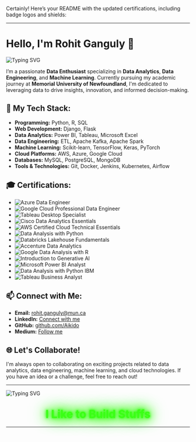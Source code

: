 Certainly! Here’s your README with the updated certifications, including badge logos and shields:

---

# Hello, I'm Rohit Ganguly 👋

![Typing SVG](https://readme-typing-svg.demolab.com?font=Fira+Code&size=24&pause=1000&color=F7A400&width=435&lines=Data+Enthusiast;Data+Analytics+Specialist;Data+Engineering+Pro;Memorial+University+of+Newfoundland)

I’m a passionate **Data Enthusiast** specializing in **Data Analytics**, **Data Engineering**, and **Machine Learning**. Currently pursuing my academic journey at **Memorial University of Newfoundland**, I'm dedicated to leveraging data to drive insights, innovation, and informed decision-making.

## 💼 My Tech Stack:
- **Programming:** Python, R, SQL
- **Web Development:** Django, Flask
- **Data Analytics:** Power BI, Tableau, Microsoft Excel
- **Data Engineering:** ETL, Apache Kafka, Apache Spark
- **Machine Learning:** Scikit-learn, TensorFlow, Keras, PyTorch
- **Cloud Platforms:** AWS, Azure, Google Cloud
- **Databases:** MySQL, PostgreSQL, MongoDB
- **Tools & Technologies:** Git, Docker, Jenkins, Kubernetes, Airflow

## 🎓 Certifications:
- ![Azure Data Engineer](https://img.shields.io/badge/Azure-Data%20Engineer%20Associate-blue?style=flat-square)
- ![Google Cloud Professional Data Engineer](https://img.shields.io/badge/Google%20Cloud-Professional%20Data%20Engineer-green?style=flat-square)
- ![Tableau Desktop Specialist](https://img.shields.io/badge/Tableau-Desktop%20Specialist-brightgreen?style=flat-square)
- ![Cisco Data Analytics Essentials](https://img.shields.io/badge/Cisco-Data%20Analytics%20Essentials-red?style=flat-square)
- ![AWS Certified Cloud Technical Essentials](https://img.shields.io/badge/AWS-Cloud%20Technical%20Essentials-orange?style=flat-square)
- ![Data Analysis with Python](https://img.shields.io/badge/freeCodeCamp-Data%20Analysis%20with%20Python-blue?style=flat-square)
- ![Databricks Lakehouse Fundamentals](https://img.shields.io/badge/Databricks-Lakehouse%20Fundamentals-red?style=flat-square)
- ![Accenture Data Analytics](https://img.shields.io/badge/Accenture-Data%20Analytics%20and%20Visualization%20Simulation-black?style=flat-square)
- ![Google Data Analysis with R](https://img.shields.io/badge/Google%20Career%20Certificates-Data%20Analysis%20with%20R%20Programming-green?style=flat-square)
- ![Introduction to Generative AI](https://img.shields.io/badge/Google-Introduction%20to%20Generative%20AI-blue?style=flat-square)
- ![Microsoft Power BI Analyst](https://img.shields.io/badge/Microsoft-Power%20BI%20Analyst-yellow?style=flat-square)
- ![Data Analysis with Python IBM](https://img.shields.io/badge/IBM-Data%20Analysis%20with%20Python-blue?style=flat-square)
- ![Tableau Business Analyst](https://img.shields.io/badge/Tableau-Business%20Analyst-brightgreen?style=flat-square)

## 📫 Connect with Me:
- **Email:** [rohit.ganguly@mun.ca](mailto:rohit.ganguly@mun.ca)
- **LinkedIn:** [Connect with me](https://www.linkedin.com/in/rohitganguly)
- **GitHub:** [github.com/Aikido](https://github.com/AikidoMaster)
- **Medium:** [Follow me](https://medium.com/@RohitGanguly)

## 🌐 Let's Collaborate!
I'm always open to collaborating on exciting projects related to data analytics, data engineering, machine learning, and cloud technologies. If you have an idea or a challenge, feel free to reach out!

---

![Typing SVG](https://readme-typing-svg.demolab.com?font=Fira+Code&weight=600&size=30&pause=1000&color=F7A400&background=000000&center=true&vCenter=true&width=600&lines=Daytime+Dreamer;Night-Time+Coder)

<h2 align="center">
  <span style="color: #39FF14; font-size: 30px; font-weight: bold; text-shadow: 0 0 5px #39FF14, 0 0 10px #39FF14, 0 0 20px #39FF14, 0 0 30px #39FF14, 0 0 40px #39FF14, 0 0 50px #39FF14;">
    I Like to Build Stuffs
  </span>
</h2>

---


